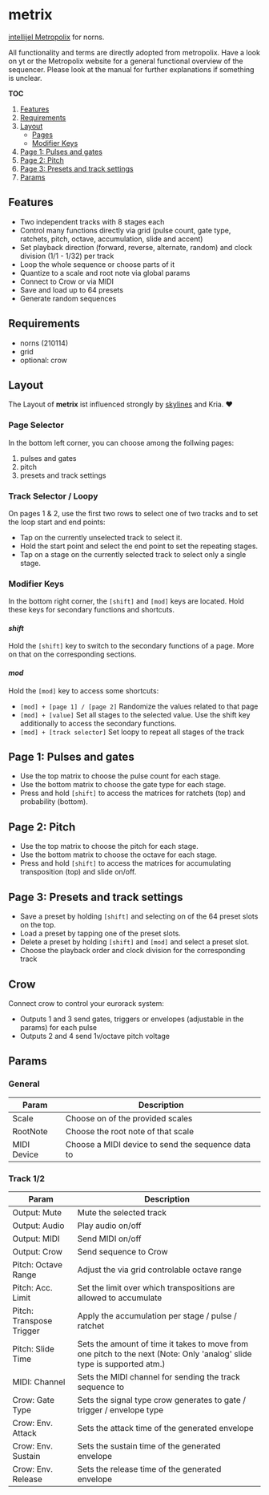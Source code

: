 # metrix

[intellijel Metropolix](https://intellijel.com/shop/eurorack/metropolix/) for norns.

All functionality and terms are directly adopted from metropolix.
Have a look on yt or the Metropolix website for a general functional overview of the sequencer.
Please look at the manual for further explanations if something is unclear.

**TOC**
1. [Features](#features)
2. [Requirements](#requirements)
3. [Layout](#layout)
    - [Pages](#pages)
    - [Modifier Keys](#modifier-keys)
4. [Page 1: Pulses and gates](#page-1-pulses-and-gates)
5. [Page 2: Pitch](#page-2-pitch)
6. [Page 3: Presets and track settings](#page-3-presets-and-track-settings)
7. [Params](#params)

## Features
- Two independent tracks with 8 stages each
- Control many functions directly via grid (pulse count, gate type, ratchets, pitch, octave, accumulation, slide and accent)
- Set playback direction (forward, reverse, alternate, random) and clock division (1/1 - 1/32) per track
- Loop the whole sequence or choose parts of it
- Quantize to a scale and root note via global params
- Connect to Crow or via MIDI
- Save and load up to 64 presets
- Generate random sequences 

## Requirements
- norns (210114)
- grid
- optional: crow

## Layout
The Layout of **metrix** ist influenced strongly by [skylines](https://llllllll.co/t/skylines/38856) and Kria. :heart:

### Page Selector
In the bottom left corner, you can choose among the follwing pages:

1. pulses and gates
2. pitch
3. presets and track settings

### Track Selector / Loopy
On pages 1 & 2, use the first two rows to select one of two tracks and to set the loop start and end points:
- Tap on the currently unselected track to select it.
- Hold the start point and select the end point to set the repeating stages.
- Tap on a stage on the currently selected track to select only a single stage.

### Modifier Keys
In the bottom right corner, the `[shift]` and `[mod]` keys are located.
Hold these keys for secondary functions and shortcuts.

#### _shift_
Hold the `[shift]` key to switch to the secondary functions of a page. 
More on that on the corresponding sections.

#### _mod_
Hold the `[mod]` key to access some shortcuts:

- `[mod] + [page 1] / [page 2]`
Randomize the values related to that page
- `[mod] + [value]`
Set all stages to the selected value. Use the shift key additionally to access the secondary functions.
- `[mod] + [track selector]`
Set loopy to repeat all stages of the track

## Page 1: Pulses and gates
- Use the top matrix to choose the pulse count for each stage. 
- Use the bottom matrix to choose the gate type for each stage.
- Press and hold `[shift]` to access the matrices for ratchets (top) and probability (bottom).

## Page 2: Pitch
- Use the top matrix to choose the pitch for each stage. 
- Use the bottom matrix to choose the octave for each stage.
- Press and hold `[shift]` to access the matrices for accumulating transposition (top) and slide on/off.

## Page 3: Presets and track settings
- Save a preset by holding `[shift]` and selecting on of the 64 preset slots on the top.
- Load a preset by tapping one of the preset slots.
- Delete a preset by holding `[shift]` and `[mod]` and select a preset slot.
- Choose the playback order and clock division for the corresponding track

## Crow
Connect crow to control your eurorack system:
- Outputs 1 and 3 send gates, triggers or envelopes (adjustable in the params) for each pulse
- Outputs 2 and 4 send 1v/octave pitch voltage

## Params

### General
Param | Description
----- | ---
Scale | Choose on of the provided scales
RootNote | Choose the root note of that scale
MIDI Device | Choose a MIDI device to send the sequence data to

### Track 1/2
Param | Description
----- | ---
Output: Mute | Mute the selected track
Output: Audio | Play audio on/off
Output: MIDI | Send MIDI on/off
Output: Crow | Send sequence to Crow
Pitch: Octave Range | Adjust the via grid controlable octave range 
Pitch: Acc. Limit | Set the limit over which transpositions are allowed to accumulate
Pitch: Transpose Trigger | Apply the accumulation per stage / pulse / ratchet
Pitch: Slide Time | Sets the amount of time it takes to move from one pitch to the next (Note: Only 'analog' slide type is supported atm.)
MIDI: Channel | Sets the MIDI channel for sending the track sequence to
Crow: Gate Type | Sets the signal type crow generates to gate / trigger / envelope type
Crow: Env. Attack | Sets the attack time of the generated envelope
Crow: Env. Sustain | Sets the sustain time of the generated envelope
Crow: Env. Release | Sets the release time of the generated envelope
